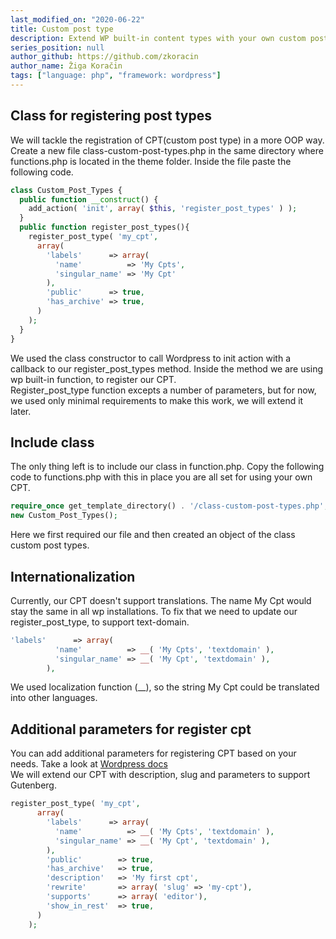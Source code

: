 ```yaml
---
last_modified_on: "2020-06-22"
title: Custom post type
description: Extend WP built-in content types with your own custom post type in theme. 
series_position: null
author_github: https://github.com/zkoracin
author_name: Žiga Koračin
tags: ["language: php", "framework: wordpress"]
---
```


## Class for registering post types
We will tackle the registration of CPT(custom post type) in a more OOP way.<br/>
Create a new file class-custom-post-types.php in the same directory where functions.php is located in the theme folder.
Inside the file paste the following code.
``` php
class Custom_Post_Types {
  public function __construct() {
    add_action( 'init', array( $this, 'register_post_types' ) );
  }
  public function register_post_types(){
    register_post_type( 'my_cpt',
      array(
        'labels'      => array(
          'name'          => 'My Cpts',
          'singular_name' => 'My Cpt'
        ),
        'public'      => true,
        'has_archive' => true,
      )
    );
  }
}
```
We used the class constructor to call Wordpress to init action with a callback to our
register_post_types method. Inside the method we are using wp built-in function, to register
our CPT. <br/>
Register_post_type function excepts a number of parameters, but for now, we used
only minimal requirements to make this work, we will extend it later.<br/>  

## Include class 
The only thing left is to include our class in function.php. Copy the following
code to functions.php with this in place you are all set for using your own CPT.
``` php
require_once get_template_directory() . '/class-custom-post-types.php';
new Custom_Post_Types();
```
Here we first required our file and then created an object of the class custom post types.

## Internationalization
Currently, our CPT doesn't support translations. The name My Cpt would stay the 
same in all wp installations. To fix that we need to update our register_post_type,
to support text-domain.
``` php
'labels'      => array(
          'name'          => __( 'My Cpts', 'textdomain' ),
          'singular_name' => __( 'My Cpt', 'textdomain' ),
        ),
```

We used localization function (__), so the string My Cpt could be translated into other languages.<br/>

## Additional parameters for register cpt
You can add additional parameters for registering CPT based on your needs. Take a look at 
[Wordpress docs](https://developer.wordpress.org/reference/functions/register_post_type/#parameters) <br/>
We will extend our CPT with description, slug and parameters to support Gutenberg.
``` php
register_post_type( 'my_cpt',
      array(
        'labels'      => array(
          'name'          => __( 'My Cpts', 'textdomain' ),
          'singular_name' => __( 'My Cpt', 'textdomain' ),
        ),
        'public'        => true,
        'has_archive'   => true,
        'description'   => 'My first cpt',
        'rewrite'       => array( 'slug' => 'my-cpt'),
        'supports'      => array( 'editor'),
        'show_in_rest'  => true,
      )
    );
```